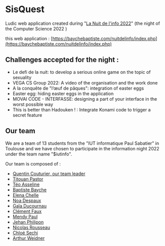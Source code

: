 # SisQuest

Ludic web application created during "[La Nuit de l'info 2022](https://www.nuitdelinfo.com/)" (the night of the Computer Science 2022 )

this web application : [https://baychebaptiste.com/nuitdelinfo/index.php](https://baychebaptiste.com/nuitdelinfo/index.php)

## Challenges accepted for the night :
- Le defi de la nuit: to develop
a serious online game on the topic of sexuality
- VEGA CS Group 2022: A video of the organisation and the work done
- A la conquête de "l’œuf de pâques": integration of easter eggs
- Easter egg: hiding easter eggs in the application
- MOVAI CODE - INTERFASSE: designing a part of your interface in the worst possible way
- This is better than Hadouken ! : Integrate Konami code to trigger a secret feature

## Our team

We are a team of 13 students from the "IUT informatique Paul Sabatier" in Toulouse and we have chosen to participate in the information night 2022 under the team name "$iutinfo".

Our team is composed of :
- [Quentin Couturier, our team leader](https://github.com/shiroling)
- [Titouan Pastor](https://github.com/TitouanPastor)
- [Téo Asseline](https://github.com/TeoAsseline)
- [Baptiste Bayche](https://github.com/BaptisteBayche)
- [Elena Chelle](https://www.linkedin.com/in/elena-chelle)
- [Noa Despaux](https://github.com/NoaDespaux)
- [Gaïa Ducournau](https://github.com/gaiailou)
- [Clément Faux](https://github.com/fc106656)
- [Mendy Paul](https://github.com/endspigel)
- [Jehan Philipon](https://github.com/JehanPhlp)
- [Nicolas Rousseau](https://github.com/NeikoStream)
- [Chloé Sechi](https://github.com/chaton2a)
- [Arthur Weidner]([https://github.com/](https://www.linkedin.com/in/arthur-weidner/))
